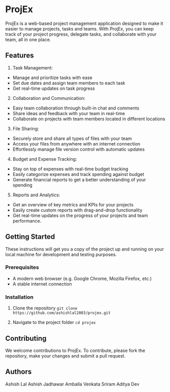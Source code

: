 # ProjEx

ProjEx is a web-based project management application designed to make it easier to manage projects, tasks and teams. With ProjEx, you can keep track of your project progress, delegate tasks, and collaborate with your team, all in one place.

## Features

1. Task Management:
  - Manage and prioritize tasks with ease
  - Set due dates and assign team members to each task
  - Get real-time updates on task progress

2. Collaboration and Communication:
  - Easy team collaboration through built-in chat and comments
  - Share ideas and feedback with your team in real-time
  - Collaborate on projects with team members located in different locations

3. File Sharing:
  - Securely store and share all types of files with your team
  - Access your files from anywhere with an internet connection
  - Effortlessly manage file version control with automatic updates

4. Budget and Expense Tracking:
  - Stay on top of expenses with real-time budget tracking
  - Easily categorize expenses and track spending against budget
  - Generate financial reports to get a better understanding of your spending

5. Reports and Analytics:
  - Get an overview of key metrics and KPIs for your projects
  - Easily create custom reports with drag-and-drop functionality
  - Get real-time updates on the progress of your projects and team performance.
  
## Getting Started
  
These instructions will get you a copy of the project up and running on your local machine for development and testing purposes.
  
### Prerequisites
  - A modern web browser (e.g. Google Chrome, Mozilla Firefox, etc.)
  - A stable internet connection
   
### Installation

1. Clone the repository
```git clone https://github.com/ashishlal2003/projex.git```

2. Navigate to the project folder
```cd projex```

## Contributing

We welcome contributions to ProjEx. To contribute, please fork the repository, make your changes and submit a pull request.

## Authors

Ashish Lal
Ashish Jadhawar
Amballa Venkata Sriram
Aditya Dev
